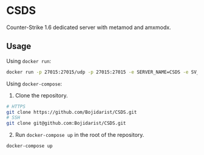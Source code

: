 # CSDS

Counter-Strike 1.6 dedicated server with metamod and amxmodx.

## Usage

Using ```docker run```:

```bash
docker run -p 27015:27015/udp -p 27015:27015 -e SERVER_NAME=CSDS -e SV_LAN=0 -e MAX_PLAYERS=16 bojidarist/csds:csds
```

Using ```docker-compose```:

1. Clone the repository.
```bash
# HTTPS
git clone https://github.com/Bojidarist/CSDS.git
# SSH
git clone git@github.com:Bojidarist/CSDS.git
```
2. Run ```docker-compose up``` in the root of the repository.

```bash
docker-compose up
```
